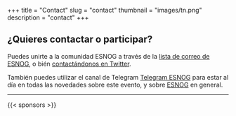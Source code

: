 +++
title = "Contact"
slug = "contact"
thumbnail = "images/tn.png"
description = "contact"
+++

## ¿Quieres contactar o participar?

Puedes unirte a la comunidad ESNOG a través de la [lista de correo de ESNOG](https://www2.esnog.net:8443/cgi-bin/mailman/listinfo/gore), o bién [contactándonos en Twitter](https://twitter.com/esnog1).

También puedes utilizar el canal de Telegram [Telegram ESNOG](https://t.me/esnog_es) para estar al día en todas las novedades sobre este evento, y sobre [ESNOG](https://www.esnog.net) en general. 

---------------------------

{{< sponsors >}}
